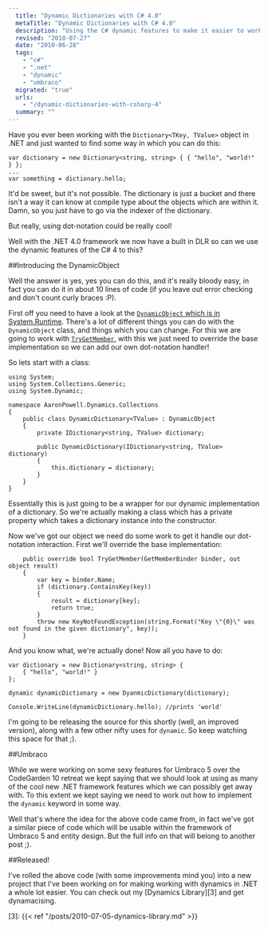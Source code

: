 ```yaml
---
  title: "Dynamic Dictionaries with C# 4.0"
  metaTitle: "Dynamic Dictionaries with C# 4.0"
  description: "Using the C# dynamic features to make it easier to work with Dictionary objects"
  revised: "2010-07-27"
  date: "2010-06-28"
  tags: 
    - "c#"
    - ".net"
    - "dynamic"
    - "umbraco"
  migrated: "true"
  urls: 
    - "/dynamic-dictionaries-with-csharp-4"
  summary: ""
---
```

Have you ever been working with the `Dictionary<TKey, TValue>` object in .NET and just wanted to find some way in which you can do this:

    var dictionary = new Dictionary<string, string> { { "hello", "world!" } };
    ...
    var something = dictionary.hello;

It'd be sweet, but it's not possible. The dictionary is just a bucket and there isn't a way it can know at compile type about the objects which are within it. Damn, so you just have to go via the indexer of the dictionary.

But really, using dot-notation could be really cool!

Well with the .NET 4.0 framework we now have a built in DLR so can we use the dynamic features of the C# 4 to this?

##Introducing the DynamicObject

Well the answer is yes, yes you can do this, and it's really bloody easy, in fact you can do it in about 10 lines of code (if you leave out error checking and don't count curly braces :P).

First off you need to have a look at the [`DynamicObject` which is in System.Runtime][1]. There's a lot of different things you can do with the `DynamicObject` class, and things which you can change. For this we are going to work with [`TryGetMember`][2], with this we just need to override the base implementation so we can add our own dot-notation handler!

So lets start with a class:

	using System;
	using System.Collections.Generic;
	using System.Dynamic;

	namespace AaronPowell.Dynamics.Collections
	{
		public class DynamicDictionary<TValue> : DynamicObject
		{
			private IDictionary<string, TValue> dictionary;

			public DynamicDictionary(IDictionary<string, TValue> dictionary)
			{
				this.dictionary = dictionary;
			}
		}
	}

Essentially this is just going to be a wrapper for our dynamic implementation of a dictionary. So we're actually making a class which has a private property which takes a dictionary instance into the constructor.

Now we've got our object we need do some work to get it handle our dot-notation interaction. First we'll override the base implementation:

        public override bool TryGetMember(GetMemberBinder binder, out object result)
        {
            var key = binder.Name;
            if (dictionary.ContainsKey(key))
            {
                result = dictionary[key];
                return true;
            }
			throw new KeyNotFoundException(string.Format("Key \"{0}\" was not found in the given dictionary", key));
        }

And you know what, we're actually done! Now all you have to do:

	var dictionary = new Dictionary<string, string> {
		{ "hello", "world!" }
	};

	dynamic dynamicDictionary = new DyanmicDictionary(dictionary);

	Console.WriteLine(dynamicDictionary.hello); //prints 'world'

I'm going to be releasing the source for this shortly (well, an improved version), along with a few other nifty uses for `dynamic`. So keep watching this space for that ;).

##Umbraco

While we were working on some sexy features for Umbraco 5 over the CodeGarden 10 retreat we kept saying that we should look at using as many of the cool new .NET framework features which we can possibly get away with. To this extent we kept saying we need to work out how to implement the `dynamic` keyword in some way.

Well that's where the idea for the above code came from, in fact we've got a similar piece of code which will be usable within the framework of Umbraco 5 and entity design. But the full info on that will belong to another post ;).

##Released!

I've rolled the above code (with some improvements mind you) into a new project that I've been working on for making working with dynamics in .NET a whole lot easier. You can check out my [Dynamics Library][3] and get dynamacising.


  [1]: http://msdn.microsoft.com/en-us/library/system.dynamic.dynamicobject.aspx
  [2]: http://msdn.microsoft.com/en-us/library/system.dynamic.dynamicobject.trygetmember.aspx
  [3]: {{< ref "/posts/2010-07-05-dynamics-library.md" >}}